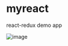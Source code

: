 # myreact

react-redux demo app

![image](https://user-images.githubusercontent.com/12424727/122653887-69b05d00-d165-11eb-8fc0-bad12448d600.png)
